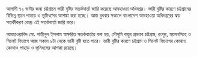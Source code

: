 আগামী ৭২ ঘণ্টার জন্য চট্টগ্রামে ভারী বৃষ্টির সতর্কবার্তা জারি করেছে আবহাওয়া অধিদপ্তর। ভারী বৃষ্টির কারণে চট্টগ্রামের বিভিন্ন স্থানে পাহাড় ও ভূমিধসের আশঙ্কা করা হচ্ছে। আজ বুধবার সকালে বাংলাদেশ আবহাওয়া অধিদপ্তরের ঝড় সতর্কীকরণ কেন্দ্র এই সতর্কবার্তা জারি করে।

আবহাওয়াবিদ মো. শাহীনুল ইসলাম স্বাক্ষরিত সতর্কবার্তায় বলা হয়, মৌসুমি বায়ুর প্রভাবে চট্টগ্রাম, রংপুর, ময়মনসিংহ ও সিলেট বিভাগে আজ সকাল ৯টা থেকে ভারী বৃষ্টি হতে পারে। ভারী বৃষ্টির কারণে চট্টগ্রাম ও সিলেট বিভাগের কোথাও কোথাও পাহাড় ও ভূমিধসের আশঙ্কা রয়েছে।
